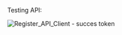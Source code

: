 Testing API:

![Register_API_Client - succes token](https://github.com/AndreiMihaiC/API-Testing/assets/120325527/67f19e57-acae-4432-8add-c8be970836cf)
